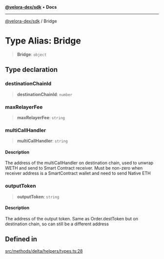 [**@velora-dex/sdk**](../README.md) • **Docs**

***

[@velora-dex/sdk](../globals.md) / Bridge

# Type Alias: Bridge

> **Bridge**: `object`

## Type declaration

### destinationChainId

> **destinationChainId**: `number`

### maxRelayerFee

> **maxRelayerFee**: `string`

### multiCallHandler

> **multiCallHandler**: `string`

#### Description

The address of the multiCallHandler on destination chain, used to unwrap WETH and send to Smart Contract receiver. Must be non-zero when receiver address is a SmartContract wallet and need to send Native ETH

### outputToken

> **outputToken**: `string`

#### Description

The address of the output token. Same as Order.destToken but on destination chain, so can still be a different address

## Defined in

[src/methods/delta/helpers/types.ts:28](https://github.com/VeloraDEX/paraswap-sdk/blob/feat/velora/src/methods/delta/helpers/types.ts#L28)

